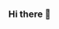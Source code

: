 ### Hi there 👋
<html>
  <head>
    <style>

    </style>
  </head>
  <body>
    <h1>study plan</h1>
    <h3>2022.12</h3>
    <table>
      <th>SUN</th>
      <th>MON</th>
      <th>TUE</th>
      <th>WED</th>
      <th>THU</th>
      <th>FRI</th>
      <th>SAT</th>
      <tr>

      </tr>
    </table>
    <ul>
      <li>알고리즘과 혼공머 공부하기</li>
    </ul>
    <h1>하루 공부 루틴</h1>
    <ol>
      <li>알고리즘 두 문제이상 풀기</li>
      <li>혼공머 자유롭게 공부하기</li>
      <li>자유롭게 웹프로젝트 진행</li>
    </ol>

  </body>
</html>
<!--
**daehan-86/daehan-86** is a ✨ _special_ ✨ repository because its `README.md` (this file) appears on your GitHub profile.

Here are some ideas to get you started:

- 🔭 I’m currently working on ...
- 🌱 I’m currently learning ...
- 👯 I’m looking to collaborate on ...
- 🤔 I’m looking for help with ...
- 💬 Ask me about ...
- 📫 How to reach me: ...
- 😄 Pronouns: ...
- ⚡ Fun fact: ...
-->

